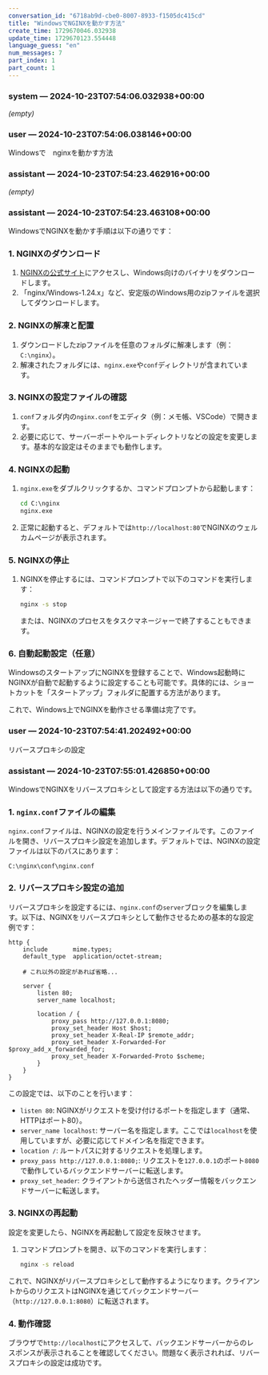 ```yaml
---
conversation_id: "6718ab9d-cbe0-8007-8933-f1505dc415cd"
title: "WindowsでNGINXを動かす方法"
create_time: 1729670046.032938
update_time: 1729670123.554448
language_guess: "en"
num_messages: 7
part_index: 1
part_count: 1
---
```


### system — 2024-10-23T07:54:06.032938+00:00

_(empty)_

### user — 2024-10-23T07:54:06.038146+00:00

Windowsで　nginxを動かす方法

### assistant — 2024-10-23T07:54:23.462916+00:00

_(empty)_

### assistant — 2024-10-23T07:54:23.463108+00:00

WindowsでNGINXを動かす手順は以下の通りです：

### 1. NGINXのダウンロード
1. [NGINXの公式サイト](https://nginx.org/en/download.html)にアクセスし、Windows向けのバイナリをダウンロードします。
2. 「nginx/Windows-1.24.x」など、安定版のWindows用のzipファイルを選択してダウンロードします。

### 2. NGINXの解凍と配置
1. ダウンロードしたzipファイルを任意のフォルダに解凍します（例：`C:\nginx`）。
2. 解凍されたフォルダには、`nginx.exe`や`conf`ディレクトリが含まれています。

### 3. NGINXの設定ファイルの確認
1. `conf`フォルダ内の`nginx.conf`をエディタ（例：メモ帳、VSCode）で開きます。
2. 必要に応じて、サーバーポートやルートディレクトリなどの設定を変更します。基本的な設定はそのままでも動作します。

### 4. NGINXの起動
1. `nginx.exe`をダブルクリックするか、コマンドプロンプトから起動します：
   ```cmd
   cd C:\nginx
   nginx.exe
   ```
2. 正常に起動すると、デフォルトでは`http://localhost:80`でNGINXのウェルカムページが表示されます。

### 5. NGINXの停止
1. NGINXを停止するには、コマンドプロンプトで以下のコマンドを実行します：
   ```cmd
   nginx -s stop
   ```
   または、NGINXのプロセスをタスクマネージャーで終了することもできます。

### 6. 自動起動設定（任意）
WindowsのスタートアップにNGINXを登録することで、Windows起動時にNGINXが自動で起動するように設定することも可能です。具体的には、ショートカットを「スタートアップ」フォルダに配置する方法があります。

これで、Windows上でNGINXを動作させる準備は完了です。

### user — 2024-10-23T07:54:41.202492+00:00

リバースプロキシの設定

### assistant — 2024-10-23T07:55:01.426850+00:00

WindowsでNGINXをリバースプロキシとして設定する方法は以下の通りです。

### 1. `nginx.conf`ファイルの編集
`nginx.conf`ファイルは、NGINXの設定を行うメインファイルです。このファイルを開き、リバースプロキシ設定を追加します。デフォルトでは、NGINXの設定ファイルは以下のパスにあります：

```
C:\nginx\conf\nginx.conf
```

### 2. リバースプロキシ設定の追加
リバースプロキシを設定するには、`nginx.conf`の`server`ブロックを編集します。以下は、NGINXをリバースプロキシとして動作させるための基本的な設定例です：

```nginx
http {
    include       mime.types;
    default_type  application/octet-stream;

    # これ以外の設定があれば省略...

    server {
        listen 80;
        server_name localhost;

        location / {
            proxy_pass http://127.0.0.1:8080;
            proxy_set_header Host $host;
            proxy_set_header X-Real-IP $remote_addr;
            proxy_set_header X-Forwarded-For $proxy_add_x_forwarded_for;
            proxy_set_header X-Forwarded-Proto $scheme;
        }
    }
}
```

この設定では、以下のことを行います：
- `listen 80`: NGINXがリクエストを受け付けるポートを指定します（通常、HTTPはポート80）。
- `server_name localhost`: サーバー名を指定します。ここでは`localhost`を使用していますが、必要に応じてドメイン名を指定できます。
- `location /`: ルートパスに対するリクエストを処理します。
- `proxy_pass http://127.0.0.1:8080;`: リクエストを`127.0.0.1`のポート`8080`で動作しているバックエンドサーバーに転送します。
- `proxy_set_header`: クライアントから送信されたヘッダー情報をバックエンドサーバーに転送します。

### 3. NGINXの再起動
設定を変更したら、NGINXを再起動して設定を反映させます。

1. コマンドプロンプトを開き、以下のコマンドを実行します：
   ```cmd
   nginx -s reload
   ```

これで、NGINXがリバースプロキシとして動作するようになります。クライアントからのリクエストはNGINXを通じてバックエンドサーバー（`http://127.0.0.1:8080`）に転送されます。

### 4. 動作確認
ブラウザで`http://localhost`にアクセスして、バックエンドサーバーからのレスポンスが表示されることを確認してください。問題なく表示されれば、リバースプロキシの設定は成功です。
